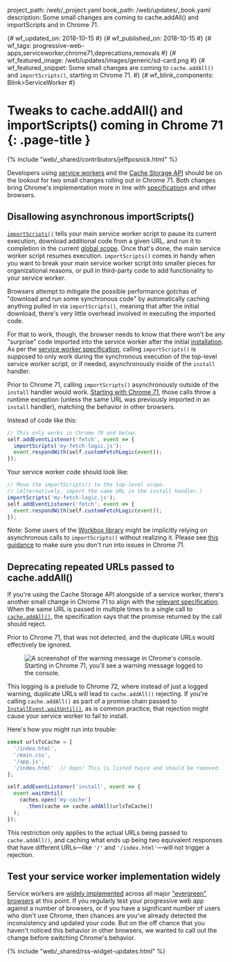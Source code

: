 project_path: /web/_project.yaml book_path: /web/updates/_book.yaml description: Some small changes are coming to cache.addAll() and importScripts and in Chrome 71.

{# wf_updated_on: 2018-10-15 #} {# wf_published_on: 2018-10-15 #} {# wf_tags: progressive-web-apps,serviceworker,chrome71,deprecations,removals #} {# wf_featured_image: /web/updates/images/generic/sd-card.png #} {# wf_featured_snippet: Some small changes are coming to `cache.addAll()` and `importScripts()`, starting in Chrome 71. #} {# wf_blink_components: Blink>ServiceWorker #}

# Tweaks to cache.addAll() and importScripts() coming in Chrome 71 {: .page-title }

{% include "web/_shared/contributors/jeffposnick.html" %}

Developers using [service workers](https://developer.mozilla.org/en-US/docs/Web/API/Service_Worker_API) and the [Cache Storage API](https://developer.mozilla.org/en-US/docs/Web/API/CacheStorage) should be on the lookout for two small changes rolling out in Chrome 71. Both changes bring Chrome's implementation more in line with [specification](https://w3c.github.io/ServiceWorker/)s and other browsers.

## Disallowing asynchronous importScripts()

[`importScripts()`](https://developer.mozilla.org/en-US/docs/Web/API/WorkerGlobalScope/importScripts) tells your main service worker script to pause its current execution, download additional code from a given URL, and run it to completion in the current [global scope](https://developer.mozilla.org/en-US/docs/Web/API/ServiceWorkerGlobalScope). Once that's done, the main service worker script resumes execution. `importScripts()` comes in handy when you want to break your main service worker script into smaller pieces for organizational reasons, or pull in third-party code to add functionality to your service worker.

Browsers attempt to mitigate the possible performance gotchas of "download and run some synchronous code" by automatically caching anything pulled in via `importScripts()`, meaning that after the initial download, there's very little overhead involved in executing the imported code.

For that to work, though, the browser needs to know that there won't be any "surprise" code imported into the service worker after the initial [installation](/web/fundamentals/primers/service-workers/lifecycle#install). As per the [service worker specification](https://w3c.github.io/ServiceWorker/#importscripts), calling `importScripts()` is supposed to only work during the synchronous execution of the top-level service worker script, or if needed, asynchronously inside of the `install` handler.

Prior to Chrome 71, calling `importScripts()` asynchronously outside of the `install` handler would work. [Starting with Chrome 71](https://www.chromestatus.com/feature/5748516353736704), those calls throw a runtime exception (unless the same URL was previously imported in an `install` handler), matching the behavior in other browsers.

Instead of code like this:

```javascript
// This only works in Chrome 70 and below.
self.addEventListener('fetch', event => {
  importScripts('my-fetch-logic.js');
  event.respondWith(self.customFetchLogic(event));
});
```

Your service worker code should look like:

```javascript
// Move the importScripts() to the top-level scope.
// (Alternatively, import the same URL in the install handler.)
importScripts('my-fetch-logic.js');
self.addEventListener('fetch', event => {
  event.respondWith(self.customFetchLogic(event));
});
```

Note: Some users of the [Workbox library](/web/tools/workbox/) might be implicitly relying on asynchronous calls to `importScripts()` without realizing it. Please see [this guidance](/web/tools/workbox/modules/workbox-sw#avoid_async_imports) to make sure you don't run into issues in Chrome 71.

## Deprecating repeated URLs passed to cache.addAll()

If you're using the Cache Storage API alongside of a service worker, there's another small change in Chrome 71 to align with the [relevant specification](https://w3c.github.io/ServiceWorker/#batch-cache-operations). When the same URL is passed in multiple times to a single call to [`cache.addAll()`](https://developer.mozilla.org/en-US/docs/Web/API/Cache/addAll), the specification says that the promise returned by the call should reject.

Prior to Chrome 71, that was not detected, and the duplicate URLs would effectively be ignored.

<figure>
  <img src="/web/updates/images/2018/10/cache-addall-warning.png"
       alt="A screenshot of the warning message in Chrome's console."/>
  <figcaption>
    Starting in Chrome 71, you'll see a warning message logged to the console.
  </figcaption>
</figure>

This logging is a prelude to Chrome 72, where instead of just a logged warning, duplicate URLs will lead to `cache.addAll()` rejecting. If you're calling `cache.addAll()` as part of a promise chain passed to [`InstallEvent.waitUntil()`](https://developer.mozilla.org/en-US/docs/Web/API/ExtendableEvent/waitUntil), as is common practice, that rejection might cause your service worker to fail to install.

Here's how you might run into trouble:

```javascript
const urlsToCache = [
  '/index.html',
  '/main.css',
  '/app.js',
  '/index.html'  // Oops! This is listed twice and should be removed.
];

self.addEventListener('install', event => {
  event.waitUntil(
    caches.open('my-cache')
      .then(cache => cache.addAll(urlsToCache))
  );
});
```

This restriction only applies to the actual URLs being passed to `cache.addAll()`, and caching what ends up being two equivalent responses that have different URLs—like `'/'` and `'/index.html'`—will not trigger a rejection.

## Test your service worker implementation widely

Service workers are [widely implemented](https://jakearchibald.github.io/isserviceworkerready/) across all major ["evergreen" browsers](https://www.w3.org/2001/tag/doc/evergreen-web/#updates) at this point. If you regularly test your progressive web app against a number of browsers, or if you have a significant number of users who don't use Chrome, then chances are you've already detected the inconsistency and updated your code. But on the off chance that you haven't noticed this behavior in other browsers, we wanted to call out the change before switching Chrome's behavior.

{% include "web/_shared/rss-widget-updates.html" %}